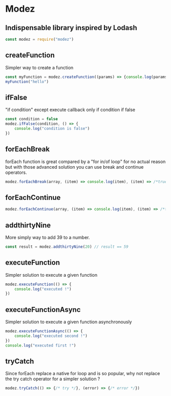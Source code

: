 # Modez

## Indispensable library inspired by Lodash

```javascript
const modez = require("modez")
```

## createFunction

Simpler way to create a function

```javascript
const myFunction = modez.createFunction((params) => {console.log(params)})
myFunction("hello")
```

## ifFalse

"if condition" except execute callback only if condition if false 

```javascript
const condition = false 
modez.ifFalse(condition, () => {
    console.log("condition is false")
})
```

## forEachBreak

forEach function is great compared by a "for in/of loop" for no actual reason but with those advanced solution you can use break and continue operators.

```javascript
modez.forEachBreak(array, (item) => console.log(item), (item) => /*true here == break*/ )
```

## forEachContinue

```javascript
modez.forEachContinue(array, (item) => console.log(item), (item) => /*true here == continue*/ )
```

## addthirtyNine

More simply way to add 39 to a number.

```javascript
const result = modez.addthirtyNine(20) // result == 59
```

## executeFunction

Simpler solution to execute a given function 

```javascript
modez.executeFunction(() => {
    console.log("executed !")
})
```

## executeFunctionAsync

Simpler solution to execute a given function asynchronously

```javascript
modez.executeFunctionAsync(() => {
    console.log("executed second !")
})
console.log("executed first !")
```

## tryCatch

Since forEach replace a native for loop and is so popular, why not replace the try catch operator for a simpler solution ? 

```javascript
modez.tryCatch(() => {/* try */}, (error) => {/* error */})
```

